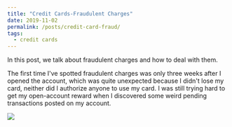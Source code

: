 ```yaml
---
title: "Credit Cards-Fraudulent Charges"
date: 2019-11-02
permalink: /posts/credit-card-fraud/
tags:
  - credit cards
---
```


In this post, we talk about fraudulent charges and how to deal with them.

The first time I've spotted fraudulent charges was only three weeks after I opened the account, which was quite unexpected because I didn't lose my card, neither did I authorize anyone to use my card. I was still trying hard to get my open-account reward when I discovered some weird pending transactions posted on my account.  

<img src='https://williamlwj.github.io/About/images/post_images/fraudulent_charge.png'> 



